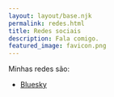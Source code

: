 ```yaml
---
layout: layout/base.njk
permalink: redes.html
title: Redes sociais
description: Fala comigo.
featured_image: favicon.png
---
```

Minhas redes são:
- [Bluesky](https://bsky.app/profile/lujolfs.dev)